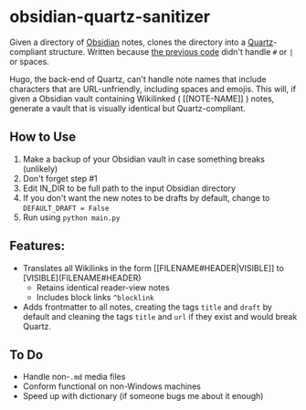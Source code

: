 # obsidian-quartz-sanitizer
Given a directory of [Obsidian](https://obsidian.md/) notes, clones the directory into a [Quartz](https://github.com/jackyzha0/quartz)-compliant structure. Written because [the previous code](https://github.com/trojblue/Obsidian-wiki-fix) didn't handle `#` or `|` or spaces.

Hugo, the back-end of Quartz, can't handle note names that include characters that are URL-unfriendly, including spaces and emojis. This will, if given a Obsidian vault containing Wikilinked ( [[NOTE-NAME]] ) notes, generate a vault that is visually identical but Quartz-compliant.

## How to Use
1. Make a backup of your Obsidian vault in case something breaks (unlikely)
2. Don't forget step #1
3. Edit IN_DIR to be full path to the input Obsidian directory
4. If you don't want the new notes to be drafts by default, change to `DEFAULT_DRAFT = False`
5. Run using `python main.py`

## Features:
- Translates all Wikilinks in the form [[FILENAME#HEADER|VISIBLE]] to \[VISIBLE\](FILENAME#HEADER)
	- Retains identical reader-view notes
	- Includes block links `^blocklink`
- Adds frontmatter to all notes, creating the tags `title` and `draft` by default and cleaning the tags `title` and `url` if they exist and would break Quartz.

## To Do
- Handle non-`.md` media files
- Conform functional on non-Windows machines
- Speed up with dictionary (if someone bugs me about it enough)
